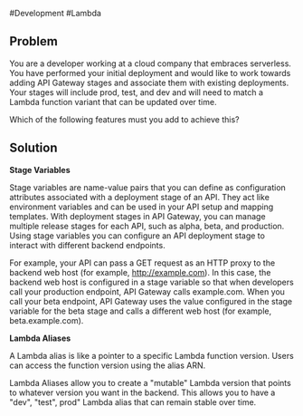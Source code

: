 #Development #Lambda 

## Problem

You are a developer working at a cloud company that embraces serverless. You have performed your initial deployment and would like to work towards adding API Gateway stages and associate them with existing deployments. Your stages will include prod, test, and dev and will need to match a Lambda function variant that can be updated over time.

Which of the following features must you add to achieve this?

## Solution

**Stage Variables**

Stage variables are name-value pairs that you can define as configuration attributes associated with a deployment stage of an API. They act like environment variables and can be used in your API setup and mapping templates. With deployment stages in API Gateway, you can manage multiple release stages for each API, such as alpha, beta, and production. Using stage variables you can configure an API deployment stage to interact with different backend endpoints.

For example, your API can pass a GET request as an HTTP proxy to the backend web host (for example, http://example.com). In this case, the backend web host is configured in a stage variable so that when developers call your production endpoint, API Gateway calls example.com. When you call your beta endpoint, API Gateway uses the value configured in the stage variable for the beta stage and calls a different web host (for example, beta.example.com).

**Lambda Aliases**

A Lambda alias is like a pointer to a specific Lambda function version. Users can access the function version using the alias ARN.

Lambda Aliases allow you to create a "mutable" Lambda version that points to whatever version you want in the backend. This allows you to have a "dev", "test", prod" Lambda alias that can remain stable over time.